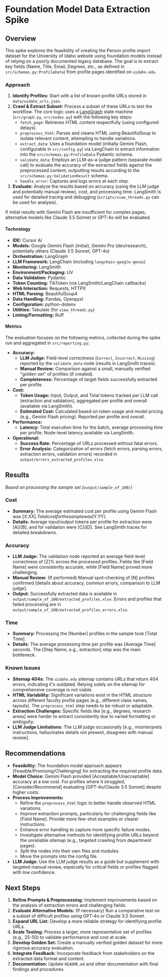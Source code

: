 # Foundation Model Data Extraction Spike

## Overview

This spike explores the feasibility of creating the Person profile import dataset for the University of Idaho website using foundation models instead of relying on a poorly documented legacy database. The goal is to extract key fields (Name, Title, Email, Degrees, etc., as defined in `src/schemas.py:ProfileData`) from profile pages identified on `uidaho.edu`.

### Approach

1.  **Identify Profiles:** Start with a list of known profile URLs stored in `data/uidaho_urls.json`.
2.  **Crawl & Extract Subset:** Process a subset of these URLs to test the workflow. The core logic uses a [LangGraph](https://python.langchain.com/docs/langgraph/) state machine (`src/graph.py`, `src/nodes.py`) with the following key steps:
    *   `fetch_page`: Retrieves HTML content respectfully (using configured delays).
    *   `preprocess_html`: Parses and cleans HTML using BeautifulSoup to isolate relevant content, attempting to handle variations.
    *   `extract_data`: Uses a foundation model (initially Gemini Flash, configurable in `src/config.py`) via LangChain to extract information into the `src/schemas.py:ProfileData` Pydantic schema.
    *   `validate_data`: Employs an LLM-as-a-judge pattern (separate model call) to evaluate the accuracy of the extracted fields against the preprocessed content, outputting results according to the `src/schemas.py:ValidationResult` schema.
    *   `handle_error`: Captures and logs errors at each step.
3.  **Evaluate:** Analyze the results based on accuracy (using the LLM judge and potentially manual review), cost, and processing time. LangSmith is used for detailed tracing and debugging (`scripts/view_threads.py` can be used for analysis).

If initial results with Gemini Flash are insufficient for complex pages, alternative models like Claude 3.5 Sonnet or GPT-4o will be evaluated.

#### Technology

*   **IDE:** Cursor AI
*   **Models:** Google Gemini Flash (initial), Gemini Pro (dev/research), potentially others (Claude 3.5 Sonnet, GPT-4o)
*   **Orchestration:** LangGraph
*   **LLM Framework:** LangChain (including `langchain-google-genai`)
*   **Monitoring:** LangSmith
*   **Environment/Packaging:** UV
*   **Data Validation:** Pydantic
*   **Token Counting:** TikToken (via LangSmith/LangChain callbacks)
*   **Web Interaction:** Requests, HTTPX
*   **HTML Parsing:** BeautifulSoup4
*   **Data Handling:** Pandas, Openpyxl
*   **Configuration:** python-dotenv
*   **Utilities:** Tabulate (for `view_threads.py`)
*   **Linting/Formatting:** Ruff

#### Metrics

The evaluation focuses on the following metrics, collected during the spike run and aggregated in `src/reporting.py`:

*   **Accuracy:**
    *   **LLM Judge:** Field-level correctness (`Correct`, `Incorrect`, `Missing`) reported by the `validate_data` node (results in LangSmith traces).
    *   **Manual Review:** Comparison against a small, manually verified "golden set" of profiles (if created).
    *   **Completeness:** Percentage of target fields successfully extracted per profile.
*   **Cost:**
    *   **Token Usage:** Input, Output, and Total tokens tracked per LLM call (extraction and validation), aggregated per profile and overall (available via LangSmith).
    *   **Estimated Cost:** Calculated based on token usage and model pricing (e.g., Gemini Flash pricing). Reported per profile and overall.
*   **Performance:**
    *   **Latency:** Total execution time for the batch, average processing time per profile. Node-level latency available via LangSmith.
*   **Operational:**
    *   **Success Rate:** Percentage of URLs processed without fatal errors.
    *   **Error Analysis:** Categorization of errors (fetch errors, parsing errors, extraction errors, validation errors) recorded in `output/errors_extracted_profiles.xlsx`.

## Results

*Based on processing the sample set (`output/sample_of_100/`)*

### Cost

*   **Summary:** The average estimated cost per profile using Gemini Flash was [$X.XX]. Total cost for the sample was [$Y.YY].
*   **Details:** Average input/output tokens per profile for extraction were [A]/[B], and for validation were [C]/[D]. See LangSmith traces for detailed breakdowns.

### Accuracy

*   **LLM Judge:** The validation node reported an average field-level correctness of [Z]% across the processed profiles. Fields like [Field Name] were consistently accurate, while [Field Name] proved more challenging.
*   **Manual Review:** (If performed) Manual spot-checking of [N] profiles confirmed [details about accuracy, common errors, comparison to LLM judge].
*   **Output:** Successfully extracted data is available in `output/sample_of_100/extracted_profiles.xlsx`. Errors and profiles that failed processing are in `output/sample_of_100/extracted_profiles_errors.xlsx`.

### Time

*   **Summary:** Processing the [Number] profiles in the sample took [Total Time].
*   **Details:** The average processing time per profile was [Average Time] seconds. The [Step Name, e.g., extraction] step was the main bottleneck.

### Known Issues

*   **Sitemap 404s:** The `uidaho.edu` sitemap contains URLs that return 404 errors, indicating it's outdated. Relying solely on the sitemap for comprehensive coverage is not viable.
*   **HTML Variability:** Significant variations exist in the HTML structure across different faculty profile pages (e.g., different class names, layouts). The `preprocess_html` step needs to be robust or adaptable.
*   **Extraction Challenges:** Specific fields like [e.g., degrees, research areas] were harder to extract consistently due to varied formatting or ambiguity.
*   **LLM Judge Limitations:** The LLM judge occasionally [e.g., misinterprets instructions, hallucinates details not present, disagrees with manual review].

## Recommendations

*   **Feasibility:** The foundation model approach appears [Feasible/Promising/Challenging] for extracting the required profile data.
*   **Model Choice:** Gemini Flash provided [Acceptable/Unacceptable] accuracy at a low cost. For profiles where it struggled, [Consider/Recommend] evaluating [GPT-4o/Claude 3.5 Sonnet] despite higher costs.
*   **Process Improvements:**
    *   Refine the `preprocess_html` logic to better handle observed HTML variations.
    *   Improve extraction prompts, particularly for challenging fields like [Field Name]. Provide more few-shot examples or clearer instructions.
    *   Enhance error handling to capture more specific failure modes.
    *   Investigate alternative methods for identifying profile URLs beyond the unreliable sitemap (e.g., targeted crawling from department pages).
    *   Split the nodes into their own files and modules.
    *   Move the prompts into the config file.
*   **LLM Judge:** Use the LLM judge results as a guide but supplement with targeted manual review, especially for critical fields or profiles flagged with low confidence.

## Next Steps

1.  **Refine Prompts & Preprocessing:** Implement improvements based on the analysis of extraction errors and challenging fields.
2.  **Evaluate Alternative Models:** (If necessary) Run a comparative test on a subset of difficult profiles using GPT-4o or Claude 3.5 Sonnet.
3.  **Expand URL List:** Develop a more reliable strategy for identifying profile URLs.
4.  **Scale Testing:** Process a larger, more representative set of profiles (e.g., 25-50) to validate performance and cost at scale.
5.  **Develop Golden Set:** Create a manually verified golden dataset for more rigorous accuracy evaluation.
6.  **Integrate Feedback:** Incorporate feedback from stakeholders on the extracted data format and content.
7.  **Documentation:** Update `README.md` and other documentation with final findings and procedures.
